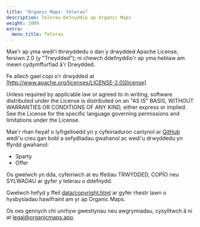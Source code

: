 ```yaml
---
title: "Organic Maps: telerau"
description: Telerau Defnyddio ap Organic Maps
weight: 1000
extra:
  menu_title: Telerau
---
```


Mae'r ap yma wedi'i thrwyddedu o dan y drwydded Apache License, fersiwn 2.0
(y "Trwydded"); ni chewch ddefnyddio'r ap yma heblaw am mewn cydymffurfiad
â'r Drwydded.

Fe allech gael copi o'r drwydded at
[http://www.apache.org/licenses/LICENSE-2.0][license]

Unless required by applicable law or agreed to in writing, software distributed under the License is distributed on an "AS IS" BASIS, WITHOUT WARRANTIES OR CONDITIONS OF ANY KIND, either express or implied. See the License for the specific language governing permissions and limitations under the License.

Mae'r rhan fwyaf o lyfrgelloedd yn y cyfeiriaduron canlynol ar
[GitHub][github] wedi'u creu gan bobl a sefydliadau gwahanol ac wedi'u
drwyddedu yn ffyrdd gwahanol:

- 3party
- Offer

Os gwelwch yn dda, cyfeiriwch at eu ffeiliau TRWYDDED, COPÏO neu SYLWADAU ar
gyfer y telerau o ddefnydd.

Gwelwch hefyd y ffeil [data/copyright.html][copyright] ar gyfer rhestr lawn
o hysbysiadau hawlfraint am yr ap Organic Maps.

Os oes gennych chi unrhyw gwestiynau neu awgrymiadau, cysylltwch â ni at
[legal@organicmaps.app](mailto:legal@organicmaps.app).

[github]: https://github.com/organicmaps/organicmaps
[license]: http://www.apache.org/licenses/LICENSE-2.
[copyright]: https://htmlpreview.github.io/?https://github.com/organicmaps/organicmaps/master/data/copyright.html
